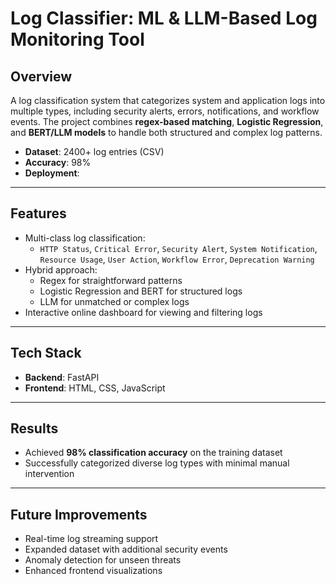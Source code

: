 # Log Classifier: ML & LLM-Based Log Monitoring Tool

## Overview
A log classification system that categorizes system and application logs into multiple types, including security alerts, errors, notifications, and workflow events. The project combines **regex-based matching**, **Logistic Regression**, and **BERT/LLM models** to handle both structured and complex log patterns.

- **Dataset**: 2400+ log entries (CSV)  
- **Accuracy**: 98%  
- **Deployment**:   

---

## Features
- Multi-class log classification:
  - `HTTP Status`, `Critical Error`, `Security Alert`, `System Notification`, `Resource Usage`, `User Action`, `Workflow Error`, `Deprecation Warning`  
- Hybrid approach:
  - Regex for straightforward patterns  
  - Logistic Regression and BERT for structured logs  
  - LLM for unmatched or complex logs  
- Interactive online dashboard for viewing and filtering logs  

---

## Tech Stack
- **Backend**: FastAPI  
- **Frontend**: HTML, CSS, JavaScript    

---

## Results
- Achieved **98% classification accuracy** on the training dataset  
- Successfully categorized diverse log types with minimal manual intervention  

---

## Future Improvements
- Real-time log streaming support  
- Expanded dataset with additional security events  
- Anomaly detection for unseen threats  
- Enhanced frontend visualizations